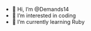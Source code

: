 - 👋 Hi, I’m @Demands14
- 👀 I’m interested in coding
- 🌱 I’m currently learning Ruby

<!---
Demands14/Demands14 is a ✨ special ✨ repository because its `README.md` (this file) appears on your GitHub profile.
You can click the Preview link to take a look at your changes.
--->
